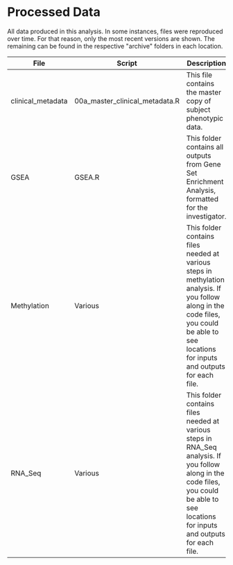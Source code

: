 # Processed Data  
  
All data produced in this analysis. In some instances, files were reproduced over time. For that reason, only the most recent versions are shown. The remaining can be found in the respective "archive" folders in each location.  
  
File | Script | Description
---|------------------|---------------------------------------------------
clinical_metadata | 00a_master_clinical_metadata.R | This file contains the master copy of subject phenotypic data.
GSEA | GSEA.R | This folder contains all outputs from Gene Set Enrichment Analysis, formatted for the investigator.
Methylation | Various | This folder contains files needed at various steps in methylation analysis. If you follow along in the code files, you could be able to see locations for inputs and outputs for each file.
RNA_Seq | Various | This folder contains files needed at various steps in RNA_Seq analysis. If you follow along in the code files, you could be able to see locations for inputs and outputs for each file.

